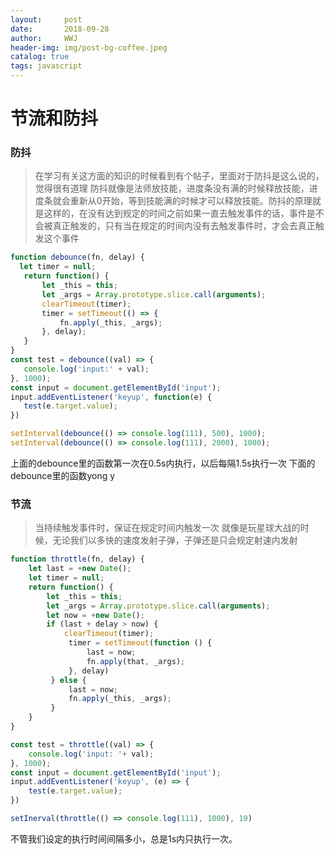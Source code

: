 ```yaml
---
layout:     post
date:       2018-09-28
author:     WWJ
header-img: img/post-bg-coffee.jpeg
catalog: true
tags: javascript
---
```



# 节流和防抖
### 防抖
> 在学习有关这方面的知识的时候看到有个帖子，里面对于防抖是这么说的，觉得很有道理
> 防抖就像是法师放技能，进度条没有满的时候释放技能，进度条就会重新从0开始，等到技能满的时候才可以释放技能。防抖的原理就是这样的，在没有达到规定的时间之前如果一直去触发事件的话，事件是不会被真正触发的，只有当在规定的时间内没有去触发事件时，才会去真正触发这个事件

```javascript
function debounce(fn, delay) {
  let timer = null;
   return function() {
       let _this = this;
       let _args = Array.prototype.slice.call(arguments);
       clearTimeout(timer);
       timer = setTimeout(() => {
           fn.apply(_this, _args);
       }, delay);
   }
}
const test = debounce((val) => {
   console.log('input:' + val);
}, 1000);
const input = document.getElementById('input');
input.addEventListener('keyup', function(e) {
   test(e.target.value);
})
```
```javascript
setInterval(debounce(() => console.log(111), 500), 1000);
setInterval(debounce(() => console.log(111), 2000), 1000);
```
上面的debounce里的函数第一次在0.5s内执行，以后每隔1.5s执行一次
下面的debounce里的函数yong y
### 节流
> 当持续触发事件时，保证在规定时间内触发一次
> 就像是玩星球大战的时候，无论我们以多快的速度发射子弹，子弹还是只会规定射速内发射

```javascript
function throttle(fn, delay) {
    let last = +new Date();
    let timer = null;
    return function() {
        let _this = this;
        let _args = Array.prototype.slice.call(arguments);
        let now = +new Date();
        if (last + delay > now) {
            clearTimeout(timer);
             timer = setTimeout(function () {
                 last = now;
                 fn.apply(that, _args);
             }, delay)
         } else {
             last = now;
             fn.apply(_this, _args);
         }
    }
}

const test = throttle((val) => {
    console.log('input: '+ val);
}, 1000);
const input = document.getElementById('input');
input.addEventListener('keyup', (e) => {
    test(e.target.value);
})
```
```javascript
setInerval(throttle(() => console.log(111), 1000), 10)
```
不管我们设定的执行时间间隔多小，总是1s内只执行一次。

